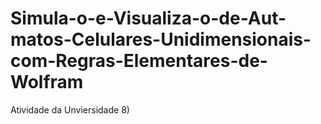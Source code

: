 # Simula-o-e-Visualiza-o-de-Aut-matos-Celulares-Unidimensionais-com-Regras-Elementares-de-Wolfram
Atividade da Unviersidade 8)
